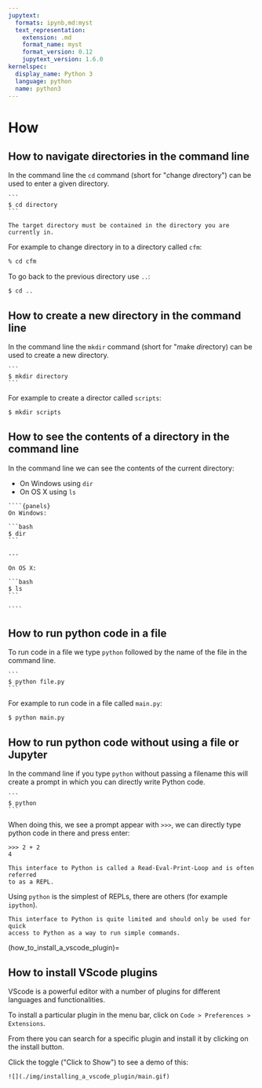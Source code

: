 ```yaml
---
jupytext:
  formats: ipynb,md:myst
  text_representation:
    extension: .md
    format_name: myst
    format_version: 0.12
    jupytext_version: 1.6.0
kernelspec:
  display_name: Python 3
  language: python
  name: python3
---
```


# How

## How to navigate directories in the command line

In the command line the `cd` command (short for "*c*hange *d*irectory") can be
used to enter a given directory.

````{tip}
```
$ cd directory
```
````

```{attention}
The target directory must be contained in the directory you are currently in.
```

For example to change directory in to a directory called `cfm`:

```bash
% cd cfm
```

To go back to the previous directory use `..`:

```bash
$ cd ..
```

## How to create a new directory in the command line

In the command line the `mkdir` command (short for "*m*a*k*e *dir*ectory) can be
used to create a new directory.


````{tip}
```
$ mkdir directory
```
````

For example to create a director called `scripts`:

```bash
$ mkdir scripts
```

## How to see the contents of a directory in the command line

In the command line we can see the contents of the current directory:

- On Windows using `dir`
- On OS X using `ls`

`````{tip}
````{panels}
On Windows:

```bash
$ dir
```

---

On OS X:

```bash
$ ls
```

````
`````

## How to run python code in a file

To run code in a file we type `python` followed by the name of the file in the
command line.

````{tip}
```
$ python file.py
```
````

For example to run code in a file called `main.py`:

```bash
$ python main.py
```

## How to run python code without using a file or Jupyter

In the command line if you type `python` without passing a filename this will
create a prompt in which you can directly write Python code.

````{tip}
```
$ python
```
````

When doing this, we see a prompt appear with `>>>`, we can directly type python
code in there and press enter:

```
>>> 2 + 2
4
```

```{attention}
This interface to Python is called a Read-Eval-Print-Loop and is often referred
to as a REPL.
```

Using `python` is the simplest of REPLs, there are others (for example
`ipython`).

```{attention}
This interface to Python is quite limited and should only be used for quick
access to Python as a way to run simple commands.
```

(how_to_install_a_vscode_plugin)=
## How to install VScode plugins

VScode is a powerful editor with a number of plugins for different languages and
functionalities.

To install a particular plugin in the menu bar, click on `Code > Preferences >
Extensions`.

From there you can search for a specific plugin and install it by clicking on
the install button.

Click the toggle ("Click to Show") to see a demo of this:

```{toggle}
![](./img/installing_a_vscode_plugin/main.gif)
```
